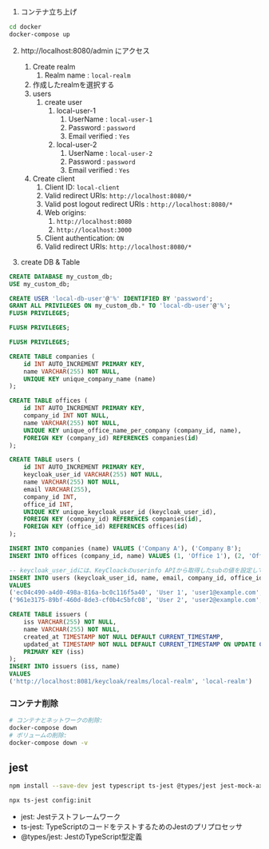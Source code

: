 

1. コンテナ立ち上げ
```bash
cd docker
docker-compose up
```

2. http://localhost:8080/admin にアクセス
   1. Create realm
      1. Realm name : `local-realm`
   2. 作成したrealmを選択する
   3. users
      1. create user
         1. local-user-1
            1. UserName : `local-user-1`
            2. Password : `password`
            3. Email verified : `Yes`
         1. local-user-2
            1. UserName : `local-user-2`
            2. Password : `password`
            3. Email verified : `Yes`
   4. Create client
      1. Client ID: `local-client`
      2. Valid redirect URIs: `http://localhost:8080/*`
      3. Valid post logout redirect URIs : `http://localhost:8080/*`
      4. Web origins: 
         1. `http://localhost:8080`
         2. `http://localhost:3000`
      5. Client authentication: `ON`
      6. Valid redirect URIs: `http://localhost:8080/*`

3. create DB & Table
```sql
CREATE DATABASE my_custom_db;
USE my_custom_db;

CREATE USER 'local-db-user'@'%' IDENTIFIED BY 'password';
GRANT ALL PRIVILEGES ON my_custom_db.* TO 'local-db-user'@'%';
FLUSH PRIVILEGES;

FLUSH PRIVILEGES;

FLUSH PRIVILEGES;

CREATE TABLE companies (
    id INT AUTO_INCREMENT PRIMARY KEY,
    name VARCHAR(255) NOT NULL,
    UNIQUE KEY unique_company_name (name)
);

CREATE TABLE offices (
    id INT AUTO_INCREMENT PRIMARY KEY,
    company_id INT NOT NULL,
    name VARCHAR(255) NOT NULL,
    UNIQUE KEY unique_office_name_per_company (company_id, name),
    FOREIGN KEY (company_id) REFERENCES companies(id)
);

CREATE TABLE users (
    id INT AUTO_INCREMENT PRIMARY KEY,
    keycloak_user_id VARCHAR(255) NOT NULL,
    name VARCHAR(255) NOT NULL,
    email VARCHAR(255),
    company_id INT,
    office_id INT,
    UNIQUE KEY unique_keycloak_user_id (keycloak_user_id),
    FOREIGN KEY (company_id) REFERENCES companies(id),
    FOREIGN KEY (office_id) REFERENCES offices(id)
);

INSERT INTO companies (name) VALUES ('Company A'), ('Company B');
INSERT INTO offices (company_id, name) VALUES (1, 'Office 1'), (2, 'Office 2');

-- keycloak_user_idには、KeyCloackのuserinfo APIから取得したsubの値を設定してください。
INSERT INTO users (keycloak_user_id, name, email, company_id, office_id) 
VALUES 
('ec04c490-a4d0-498a-816a-bc0c116f5a40', 'User 1', 'user1@example.com', 1, 1),
('961e3175-89bf-460d-8de3-cf0b4c5bfc08', 'User 2', 'user2@example.com', 2, 2);

CREATE TABLE issuers (
    iss VARCHAR(255) NOT NULL,
    name VARCHAR(255) NOT NULL,
    created_at TIMESTAMP NOT NULL DEFAULT CURRENT_TIMESTAMP,
    updated_at TIMESTAMP NOT NULL DEFAULT CURRENT_TIMESTAMP ON UPDATE CURRENT_TIMESTAMP,
    PRIMARY KEY (iss)
);
INSERT INTO issuers (iss, name) 
VALUES 
('http://localhost:8081/keycloak/realms/local-realm', 'local-realm')
```




### コンテナ削除

```bash
# コンテナとネットワークの削除:
docker-compose down
# ボリュームの削除:
docker-compose down -v

```


## jest


```bash
npm install --save-dev jest typescript ts-jest @types/jest jest-mock-axios

npx ts-jest config:init

```

- jest: Jestテストフレームワーク
- ts-jest: TypeScriptのコードをテストするためのJestのプリプロセッサ
- @types/jest: JestのTypeScript型定義